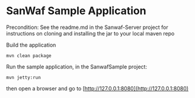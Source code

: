 # SanWaf Sample Application

Precondition: See the readme.md in the Sanwaf-Server project for instructions on cloning and installing the jar to your local maven repo
	
Build the application

	mvn clean package

Run the sample application, in the SanwafSample project:
 
	mvn jetty:run

then open a browser and go to [http://127.0.0.1:8080](http://127.0.0.1:8080)


